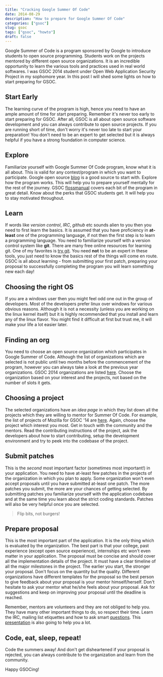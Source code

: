 ```yaml
---
title: "Cracking Google Summer Of Code"
date: 2014-08-29
description: "How to prepare for Google Summer Of Code"
categories: ["gsoc"]
slug: gsoc
tags: ["gsoc", "howto"]
draft: false
---
```


Google Summer of Code is a program sponsored by Google to introduce students to open source programming. Students work on the projects mentored by different open source organizations. It is an incredible opportunity to learn the various tools and practices used in real world softwares. I was GSOC 2014 student under Open Web Application Security Project in my sophomore year. In this post I will shed some lights on how to start preparing for GSOC.

## Start Early

The learning curve of the program is high, hence you need to have an ample amount of time for start preparing. Remember it's never too early to start preparing for GSOC. After all, GSOC is all about open source software development and you can always contribute to open source projects. If you are running short of time, don't worry it's never too late to start your preparation! You don't need to be an expert to get selected but it is always helpful if you have a strong foundation in computer science.

## Explore

Familiarize yourself with Google Summer Of Code program, know what it is all about. This is valid for any contest/program in which you want to participate. Google open source [blog](http://google-opensource.blogspot.in/) is a good source to start with. Explore how the program works. This will help you to prepare yourself mentally for the rest of the journey. GSOC [flossmanual](http://en.flossmanuals.net/GSoCStudentGuide/) covers each bit of the program in great detail. Know about the perks that GSOC students get. It will help you to stay motivated throughout.

## Learn

If words like _version control_, _IRC_, _github_ etc sounds alien to you then you need to first learn the basics. It is assumed that you have proficiency in __at-least__ one of the programming language, if not then the first step is to learn a programming language. You need to familiarize yourself with a version control system like **git**. There are many free online resources for learning git. One of my favorites is [try git](http://try.github.io). You need **not** to be an expert in these tools, you just need to know the basics rest of the things will come en route. GSOC is all about learning - from submitting your first patch, preparing your proposal to successfully completing the program you will learn something new each day!

## Choosing the right OS

If you are a windows user then you might feel odd one out in the group of developers. Most of the developers prefer linux over windows for various obvious reasons. Although it is not a necessity (unless you are working on the linux kernel itself) but it is highly recommended that you install and learn any of the linux flavor. You might find it difficult at first but trust me, it will make your life a lot easier later.

## Finding an org

You need to choose an open source organization which participates in Google Summer of Code. Although the list of organizations which are selected is not public until two months before the commencement of the program, however you can always take a look at the previous year organizations. GSOC 2014 organizations are listed [here](http://www.google-melange.com/gsoc/org/list/public/google/gsoc2014). Choose the organization based on your interest and the projects, not based on the number of slots it gets.

## Choosing a project

The selected organizations have an _idea page_ in which they list down all the projects which they are willing to mentor for Summer Of Code. For example, the list of projects of Mozilla for GSOC '14 are [here](https://wiki.mozilla.org/Community:SummerOfCode14). Again, choose the project which interest you most. Get in touch with the community and the mentors. Read the contributing instructions of the project, ask the developers about how to start contributing, setup the development environment and try to peek into the codebase of the project.

## Submit patches

This is the _second_ most important factor (sometimes most important!) in your application. You need to have at-least few patches in the projects of the organization in which you plan to apply. Some organization won't even accept proposals until you have submitted at-least one patch. The more patches you submit, the more are your chances of getting selected. By submitting patches you familiarize yourself with the application codebase and at the same time you learn about the strict coding standards. Patches will also be very helpful once you are selected.

> Flip bits, not burgers!

## Prepare proposal

This is the most important part of the application. It is the only thing which is evaluated by the organization. The best part is that your college, past experience (except open source experience), internships etc won't even matter in your application. The proposal must be concise and should cover all the implementation details of the project. It must have a clear timeline of all the major milestones in the project. The earlier you start, the stronger your proposal. Don't focus on the quantity but the quality. Different organizations have different templates for the proposal so the best person to give feedback about your proposal is your mentor himself/herself. Don't hesitate to ask your mentor what he/she feels about your proposal. Ask for suggestions and keep on improving your proposal until the deadline is reached.

Remember, mentors are volunteers and they are not obliged to help you. They have many other important things to do, so respect their time. Learn the IRC, mailing list etiquettes and how to ask smart [questions](http://www.catb.org/esr/faqs/smart-questions.html). This [presentation](http://www.shakthimaan.com/downloads/glv/presentations/i-want-2-do-project-tell-me-wat-2-do.pdf) is also going to help you a lot.

## Code, eat, sleep, repeat!

Code the summers away! And don't get disheartened if your proposal is rejected, you can always contribute to the organization and learn from the community.

Happy GSOCing!
